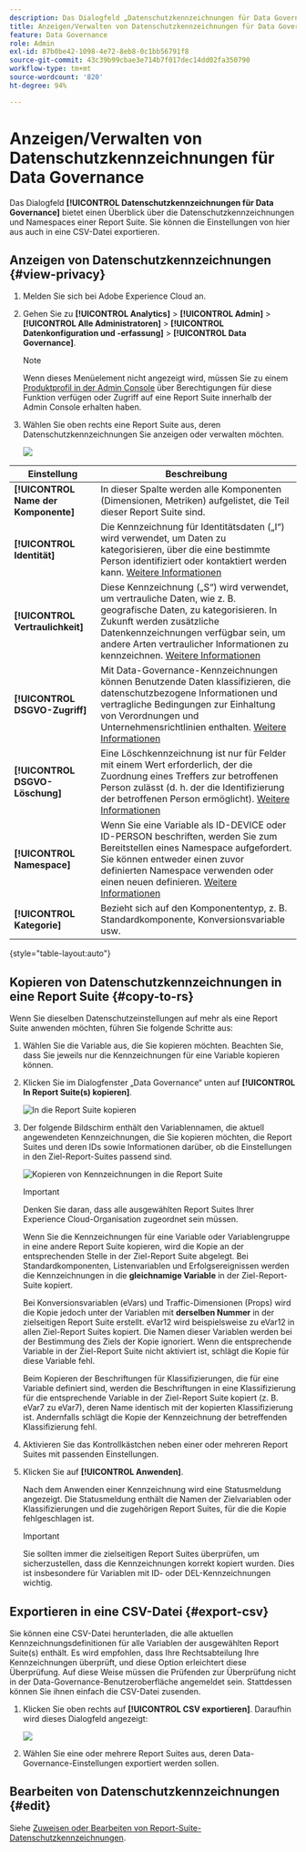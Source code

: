 ```yaml
---
description: Das Dialogfeld „Datenschutzkennzeichnungen für Data Governance“ bietet einen Überblick über die Datenschutzkennzeichnungen und Namespaces einer Report Suite. Sie können die Einstellungen von hier aus auch in eine CSV-Datei exportieren.
title: Anzeigen/Verwalten von Datenschutzkennzeichnungen für Data Governance
feature: Data Governance
role: Admin
exl-id: 87b0be42-1098-4e72-8eb8-0c1bb56791f8
source-git-commit: 43c39b99cbae3e714b7f017dec14dd02fa350790
workflow-type: tm+mt
source-wordcount: '820'
ht-degree: 94%

---
```


# Anzeigen/Verwalten von Datenschutzkennzeichnungen für Data Governance

Das Dialogfeld **[!UICONTROL Datenschutzkennzeichnungen für Data Governance]** bietet einen Überblick über die Datenschutzkennzeichnungen und Namespaces einer Report Suite. Sie können die Einstellungen von hier aus auch in eine CSV-Datei exportieren.

## Anzeigen von Datenschutzkennzeichnungen {#view-privacy}

1. Melden Sie sich bei Adobe Experience Cloud an.
2. Gehen Sie zu **[!UICONTROL Analytics]** > **[!UICONTROL Admin]** > **[!UICONTROL Alle Administratoren]** > **[!UICONTROL Datenkonfiguration und -erfassung]** > **[!UICONTROL Data Governance]**.

   >[!NOTE]
   >
   >Wenn dieses Menüelement nicht angezeigt wird, müssen Sie zu einem [Produktprofil in der Admin Console](https://experienceleague.adobe.com/docs/analytics/admin/admin-console/permissions/product-profile.html?lang=de) über Berechtigungen für diese Funktion verfügen oder Zugriff auf eine Report Suite innerhalb der Admin Console erhalten haben.

3. Wählen Sie oben rechts eine Report Suite aus, deren Datenschutzkennzeichnungen Sie anzeigen oder verwalten möchten.

   ![](assets/privacy_labeling.png)

| Einstellung | Beschreibung |
| --- | --- |
| **[!UICONTROL Name der Komponente]** | In dieser Spalte werden alle Komponenten (Dimensionen, Metriken) aufgelistet, die Teil dieser Report Suite sind. |
| **[!UICONTROL Identität]** | Die Kennzeichnung für Identitätsdaten („I“) wird verwendet, um Daten zu kategorisieren, über die eine bestimmte Person identifiziert oder kontaktiert werden kann. [Weitere Informationen](https://experienceleague.adobe.com/docs/analytics/admin/data-governance/data-labels/gdpr-labels.html#data-privacy-identity-labels) |
| **[!UICONTROL Vertraulichkeit]** | Diese Kennzeichnung („S“) wird verwendet, um vertrauliche Daten, wie z. B. geografische Daten, zu kategorisieren. In Zukunft werden zusätzliche Datenkennzeichnungen verfügbar sein, um andere Arten vertraulicher Informationen zu kennzeichnen. [Weitere Informationen](https://experienceleague.adobe.com/docs/analytics/admin/data-governance/data-labels/gdpr-labels.html#sensitive-data-labels) |
| **[!UICONTROL DSGVO-Zugriff]** | Mit Data-Governance-Kennzeichnungen können Benutzende Daten klassifizieren, die datenschutzbezogene Informationen und vertragliche Bedingungen zur Einhaltung von Verordnungen und Unternehmensrichtlinien enthalten. [Weitere Informationen](https://experienceleague.adobe.com/docs/analytics/admin/data-governance/data-labels/gdpr-labels.html#data-privacy-access-labels) |
| **[!UICONTROL DSGVO-Löschung]** | Eine Löschkennzeichnung ist nur für Felder mit einem Wert erforderlich, der die Zuordnung eines Treffers zur betroffenen Person zulässt (d. h. der die Identifizierung der betroffenen Person ermöglicht). [Weitere Informationen](https://experienceleague.adobe.com/docs/analytics/admin/data-governance/data-labels/gdpr-labels.html#data-privacy-delete-labels) |
| **[!UICONTROL Namespace]** | Wenn Sie eine Variable als ID-DEVICE oder ID-PERSON beschriften, werden Sie zum Bereitstellen eines Namespace aufgefordert. Sie können entweder einen zuvor definierten Namespace verwenden oder einen neuen definieren. [Weitere Informationen](https://experienceleague.adobe.com/docs/analytics/admin/data-governance/data-labels/gdpr-labels.html#provide-namespace) |
| **[!UICONTROL Kategorie]** | Bezieht sich auf den Komponententyp, z. B. Standardkomponente, Konversionsvariable usw. |

{style="table-layout:auto"}

## Kopieren von Datenschutzkennzeichnungen in eine Report Suite  {#copy-to-rs}

Wenn Sie dieselben Datenschutzeinstellungen auf mehr als eine Report Suite anwenden möchten, führen Sie folgende Schritte aus:

1. Wählen Sie die Variable aus, die Sie kopieren möchten. Beachten Sie, dass Sie jeweils nur die Kennzeichnungen für eine Variable kopieren können.
1. Klicken Sie im Dialogfenster „Data Governance“ unten auf **[!UICONTROL In Report Suite(s) kopieren]**.

   ![In die Report Suite kopieren](assets/copy_to_reportsuite.png)

1. Der folgende Bildschirm enthält den Variablennamen, die aktuell angewendeten Kennzeichnungen, die Sie kopieren möchten, die Report Suites und deren IDs sowie Informationen darüber, ob die Einstellungen in den Ziel-Report-Suites passend sind.

   ![Kopieren von Kennzeichnungen in die Report Suite](assets/copy_to_rs.png)

   >[!IMPORTANT]
   >
   >Denken Sie daran, dass alle ausgewählten Report Suites Ihrer Experience Cloud-Organisation zugeordnet sein müssen.

   Wenn Sie die Kennzeichnungen für eine Variable oder Variablengruppe in eine andere Report Suite kopieren, wird die Kopie an der entsprechenden Stelle in der Ziel-Report Suite abgelegt. Bei Standardkomponenten, Listenvariablen und Erfolgsereignissen werden die Kennzeichnungen in die **gleichnamige Variable** in der Ziel-Report-Suite kopiert.

   Bei Konversionsvariablen (eVars) und Traffic-Dimensionen (Props) wird die Kopie jedoch unter der Variablen mit **derselben Nummer** in der zielseitigen Report Suite erstellt. eVar12 wird beispielsweise zu eVar12 in allen Ziel-Report Suites kopiert. Die Namen dieser Variablen werden bei der Bestimmung des Ziels der Kopie ignoriert. Wenn die entsprechende Variable in der Ziel-Report Suite nicht aktiviert ist, schlägt die Kopie für diese Variable fehl.

   Beim Kopieren der Beschriftungen für Klassifizierungen, die für eine Variable definiert sind, werden die Beschriftungen in eine Klassifizierung für die entsprechende Variable in der Ziel-Report Suite kopiert (z. B. eVar7 zu eVar7), deren Name identisch mit der kopierten Klassifizierung ist. Andernfalls schlägt die Kopie der Kennzeichnung der betreffenden Klassifizierung fehl.

1. Aktivieren Sie das Kontrollkästchen neben einer oder mehreren Report Suites mit passenden Einstellungen.
1. Klicken Sie auf **[!UICONTROL Anwenden]**.

   Nach dem Anwenden einer Kennzeichnung wird eine Statusmeldung angezeigt. Die Statusmeldung enthält die Namen der Zielvariablen oder Klassifizierungen und die zugehörigen Report Suites, für die die Kopie fehlgeschlagen ist.

   >[!IMPORTANT]
   >
   >Sie sollten immer die zielseitigen Report Suites überprüfen, um sicherzustellen, dass die Kennzeichnungen korrekt kopiert wurden. Dies ist insbesondere für Variablen mit ID- oder DEL-Kennzeichnungen wichtig.

## Exportieren in eine CSV-Datei {#export-csv}

Sie können eine CSV-Datei herunterladen, die alle aktuellen Kennzeichnungsdefinitionen für alle Variablen der ausgewählten Report Suite(s) enthält. Es wird empfohlen, dass Ihre Rechtsabteilung Ihre Kennzeichnungen überprüft, und diese Option erleichtert diese Überprüfung. Auf diese Weise müssen die Prüfenden zur Überprüfung nicht in der Data-Governance-Benutzeroberfläche angemeldet sein. Stattdessen können Sie ihnen einfach die CSV-Datei zusenden.

1. Klicken Sie oben rechts auf **[!UICONTROL CSV exportieren]**. Daraufhin wird dieses Dialogfeld angezeigt:

   ![](assets/export_csv.png)

1. Wählen Sie eine oder mehrere Report Suites aus, deren Data-Governance-Einstellungen exportiert werden sollen.

## Bearbeiten von Datenschutzkennzeichnungen {#edit}

Siehe [Zuweisen oder Bearbeiten von Report-Suite-Datenschutzkennzeichnungen](/help/admin/admin/c-data-governance/data-labeling/gdpr-setup-reportsuite.md).
